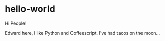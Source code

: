 # hello-world

Hi People!

Edward here, I like Python and Coffeescript.
I've had tacos on the moon...

